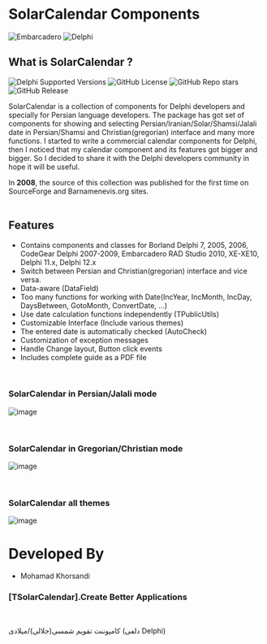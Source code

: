 # SolarCalendar Components
![Embarcadero](https://img.shields.io/badge/Embarcadero-ED1F35.svg?style=for-the-badge&logo=Embarcadero&logoColor=white) ![Delphi](https://img.shields.io/badge/Delphi-B22222?style=for-the-badge&logo=delphi&logoColor=white
)

## What is SolarCalendar ?
![Delphi Supported Versions](https://img.shields.io/badge/Delphi_supported_versions-Delphi%207,%202007..2010,%20XE..XE10,%2010%20Berlin..11.*%20Alexandria_and_Delphi%2012%20Athens-red) ![GitHub License](https://img.shields.io/github/license/mohamadkh/SolarCalendar) ![GitHub Repo stars](https://img.shields.io/github/stars/mohamadkh/SolarCalendar) 
![GitHub Release](https://img.shields.io/github/v/release/mohamadkh/SolarCalendar) 


SolarCalendar is a collection of components for Delphi developers and specially for Persian language developers. The package has got set of components for showing and selecting Persian/Iranian/Solar/Shamsi/Jalali date in Persian/Shamsi and Christian(gregorian) interface and many more functions. I started to write a commercial calendar components for Delphi, then I noticed that my calendar component and its features got bigger and bigger. So I decided to share it with the Delphi developers community in hope it will be useful.


In **2008**, the source of this collection was published for the first time on SourceForge and Barnamenevis.org sites.
<br>
<br>

## Features
- Contains components and classes for Borland Delphi 7, 2005, 2006, CodeGear Delphi 2007-2009, Embarcadero RAD Studio 2010, XE-XE10, Delphi 11.x, Delphi 12.x
- Switch between Persian and Christian(gregorian) interface and vice versa.
- Data-aware (DataField)
- Too many functions for working with Date(IncYear, IncMonth, IncDay, DaysBetween, GotoMonth, ConvertDate, ...)
- Use date calculation functions independently (TPublicUtils)
- Customizable Interface (Include various themes)
- The entered date is automatically checked (AutoCheck)
- Customization of exception messages
- Handle Change layout, Button click events
- Includes complete guide as a PDF file

<br>

### SolarCalendar in Persian/Jalali mode
![image](https://cloud.githubusercontent.com/assets/6840737/25553015/d8c7e128-2cbd-11e7-9f2d-0e4cb2894f42.png)

<br>

### SolarCalendar in Gregorian/Christian mode
![image](https://cloud.githubusercontent.com/assets/6840737/25553021/e9e8ca62-2cbd-11e7-9a8a-bcf65ff7afd4.png)

<br>

### SolarCalendar all themes
![image](https://cloud.githubusercontent.com/assets/6840737/25553022/ff26a106-2cbd-11e7-8744-dba590661fa9.png)

# Developed By
- Mohamad Khorsandi

### [TSolarCalendar].Create Better Applications

<br>

<p align="left">
کامپوننت تقویم شمسی(جلالی)/میلادی (دلفی Delphi)
</p>
